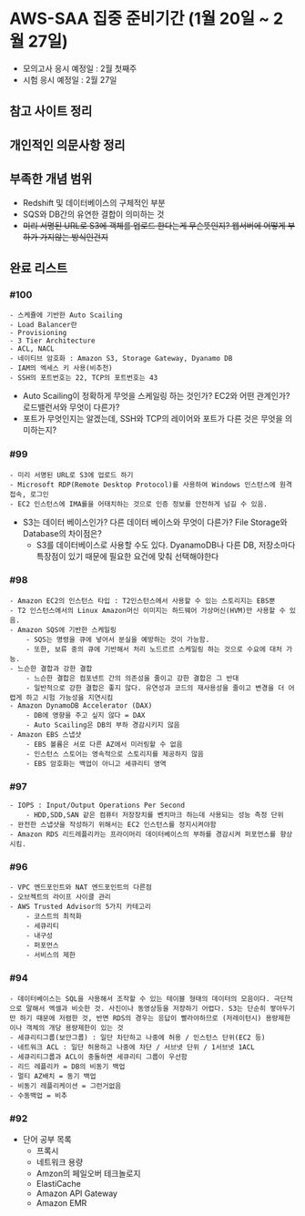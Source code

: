 # AWS-SAA 집중 준비기간 (1월 20일 ~ 2월 27일)

- 모의고사 응시 예정일 : 2월 첫째주
- 시험 응시 예정일 : 2월 27일

## 참고 사이트 정리

## 개인적인 의문사항 정리

## 부족한 개념 범위
- Redshift 및 데이터베이스의 구체적인 부분
- SQS와 DB간의 유연한 결합이 의미하는 것
- ~~미리 서명된 URL로 S3에 객체를 업로드 한다는게 무슨뜻인지? 웹서버에 어떻게 부하가 가지않는 방식인건지~~

## 완료 리스트

### #100
```
- 스케쥴에 기반한 Auto Scailing
- Load Balancer란
- Provisioning
- 3 Tier Architecture
- ACL, NACL
- 네이티브 암호화 : Amazon S3, Storage Gateway, Dyanamo DB
- IAM의 엑세스 키 사용(비추천)
- SSH의 포트번호는 22, TCP의 포트번호는 43
```
- Auto Scailing이 정확하게 무엇을 스케일링 하는 것인가? EC2와 어떤 관계인가? 로드밸런서와 무엇이 다른가?
- 포트가 무엇인지는 알겠는데, SSH와 TCP의 레이어와 포트가 다른 것은 무엇을 의미하는지?

### #99
```
- 미리 서명된 URL로 S3에 업로드 하기
- Microsoft RDP(Remote Desktop Protocol)를 사용하여 Windows 인스턴스에 원격 접속, 로그인
- EC2 인스턴스에 IMA롤을 어태치하는 것으로 인증 정보를 안전하게 넘길 수 있음.
```

- S3는 데이터 베이스인가? 다른 데이터 베이스와 무엇이 다른가? File Storage와 Database의 차이점은?
    - S3를 데이터베이스로 사용할 수도 있다. DyanamoDB나 다른 DB, 저장소마다 특장점이 있기 때문에 필요한 요건에 맞춰 선택해야한다 

### #98
```
- Amazon EC2의 인스턴스 타입 : T2인스턴스에서 사용할 수 있는 스토리지는 EBS뿐
- T2 인스턴스에서의 Linux Amazon머신 이미지는 하드웨어 가상머신(HVM)만 사용할 수 있음.
- Amazon SQS에 기반한 스케일링
    - SQS는 명령을 큐에 넣어서 분실을 예방하는 것이 가능함.
    - 또한, 보류 중의 큐에 기반해서 처리 노드르르 스케일링 하는 것으로 수요에 대처 가능.
- 느슨한 결합과 강한 결합
    - 느슨한 결합은 컴포넨트 간의 의존성을 줄이고 강한 결합은 그 반대
    - 일반적으로 강한 결합은 좋지 않다. 유연성과 코드의 재사용성을 줄이고 변경을 더 어렵게 하고 시험 가능성을 지연시킴
- Amazon DynamoDB Accelerator (DAX)
    - DB에 영향을 주고 싶지 않다 = DAX
    - Auto Scailing은 DB의 부하 경감시키지 않음
- Amazon EBS 스냅샷
    - EBS 볼륨은 서로 다른 AZ에서 미러링할 수 없음
    - 인스턴스 스토어는 영속적으로 스토리지를 제공하지 않음
    - EBS 암호화는 백업이 아니고 세큐리티 영역
```

### #97
```
- IOPS : Input/Output Operations Per Second
    - HDD,SDD,SAN 같은 컴퓨터 저장장치를 벤치마크 하는데 사용되는 성능 측정 단위
- 완전한 스냅샷을 작성하기 위해서는 EC2 인스턴스를 정지시켜야함
- Amazon RDS 리드레플리카는 프라이머리 데이터베이스의 부하를 경감시켜 퍼포먼스를 향상시킴.
```
### #96
```
- VPC 엔드포인트와 NAT 엔드포인트의 다른점
- 오브젝트의 라이프 사이클 관리
- AWS Trusted Advisor의 5가지 카테고리
    - 코스트의 최적화
    - 세큐리티
    - 내구성
    - 퍼포먼스
    - 서비스의 제한
```

### #94
```
- 데이터베이스는 SQL을 사용해서 조작할 수 있는 테이블 형태의 데이터의 모음이다. 극단적으로 말해서 엑셀과 비슷한 것. 사진이나 동영상등을 저장하기 어렵다. S3는 단순히 쌓아두기만 하기 때문에 저렴한 것, 반면 RDS의 경우는 응답이 빨라야하므로 (저레이턴시) 용량제한이나 객체의 개당 용량제한이 있는 것
- 세큐리티그룹(보안그룹) : 일단 차단하고 나중에 허용 / 인스턴스 단위(EC2 등)
- 네트워크 ACL : 일단 허용하고 나중에 차단 / 서브넷 단위 / 1서브넷 1ACL
- 세큐리티그룹과 ACL이 충돌하면 세큐리티 그룹이 우선함
- 리드 레플리카 = DB의 비동기 백업
- 멀티 AZ배치 = 동기 백업
- 비동기 레플리케이션 = 그런거없음
- 수동백업 = 비추
```

### #92
- 단어 공부 목록
    - 프록시
    - 네트워크 용량
    - Amzon의 페일오버 테크놀로지
    - ElastiCache
    - Amazon API Gateway
    - Amazon EMR